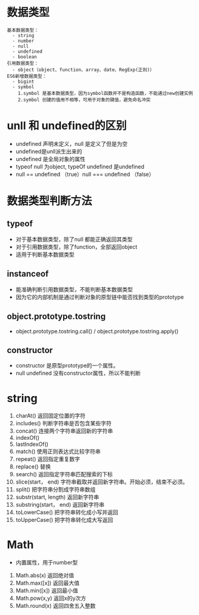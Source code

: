 # 数据类型
	基本数据类型：
	  - string
	  - number
	  - null
	  - undefined
	  - boolean
	引用数据类型：
	  - object（object、function、array、date、RegExp(正则)）
	ES6新增数据类型：
	  - bigint
	  - symbol
	  	1.symbol 是基本数据类型，因为symbol函数并不是构造函数，不能通过new创建实例
		2.symbol 创建的值用不相等，可用于对象的键值，避免命名冲突  


# unll 和 undefined的区别
  - undefined 声明未定义，null 是定义了但是为空
  - undefined是unll派生出来的
  - undefined 是全局对象的属性
  - typeof null 为object, typeOf undefined 是undefined
  - null == undefined （true）null === undefined （false）
# 数据类型判断方法
## typeof 
  - 对于基本数据类型，除了null 都能正确返回其类型
  - 对于引用数据类型，除了function，全部返回object
  - 适用于判断基本数据类型

## instanceof
  - 能准确判断引用数据类型，不能判断基本数据类型
  - 因为它的内部机制是通过判断对象的原型链中能否找到类型的prototype

## object.prototype.tostring
  - object.prototype.tostring.call() / object.prototype.tostring.apply()

## constructor
  - constructor 是原型prototype的一个属性。
  - null undefined 没有constructor属性，所以不能判断

# string
1. charAt() 返回固定位置的字符
2. includes() 判断字符串是否包含某些字符
3. concat() 连接两个字符串返回新的字符串
4. indexOf() 
5. lastIndexOf()
6. match() 使用正则表达式比较字符串
7. repeat() 返回指定重复数字
8. replace() 替换
9. search() 返回指定字符串匹配搜索的下标
10. slice(start， end) 字符串截取并返回新字符串。开始必须，结束不必须。
11. split() 把字符串分割成字符串数组
12. substr(start, length) 返回新字符串
13. substring(start， end)  返回新字符串
14. toLowerCase() 把字符串转化成小写并返回
15. toUpperCase() 把字符串转化成大写返回


# Math
 - 内置属性，用于number型
 1. Math.abs(x) 返回绝对值
 2. Math.max([x]) 返回最大值
 3. Math.min([x]) 返回最小值
 4. Math.pow(x,y) 返回x的y次方
 5. Math.round(x) 返回四舍五入整数
 
